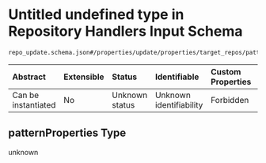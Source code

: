 # Untitled undefined type in Repository Handlers Input Schema

```txt
repo_update.schema.json#/properties/update/properties/target_repos/patternProperties/^.*$/properties/commits/patternProperties
```



| Abstract            | Extensible | Status         | Identifiable            | Custom Properties | Additional Properties | Access Restrictions | Defined In                                                                        |
| :------------------ | :--------- | :------------- | :---------------------- | :---------------- | :-------------------- | :------------------ | :-------------------------------------------------------------------------------- |
| Can be instantiated | No         | Unknown status | Unknown identifiability | Forbidden         | Allowed               | none                | [repo-update.schema.json*](../out/repo-update.schema.json "open original schema") |

## patternProperties Type

unknown
